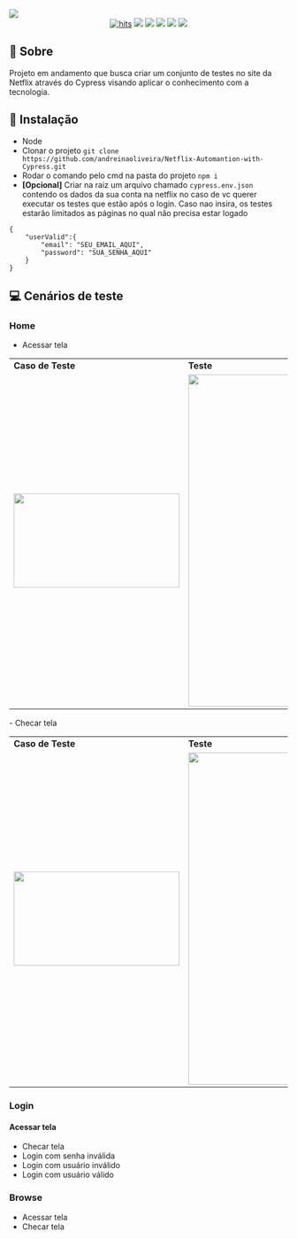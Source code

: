 <img src="https://user-images.githubusercontent.com/51168329/213314943-327e7274-cd6a-4561-9bf0-0ab10975a43d.png">
<div align="center">
  <a href="https://github.com/andreinaoliveira/Netflix-Automantion-with-Cypress"><img alt="hits" src="https://hits.sh/github.com/andreinaoliveira/Netflix-Automantion-with-Cypress.svg"/></a>
  <a href="https://github.com/andreinaoliveira/Netflix-Automantion-with-Cypress/graphs/commit-activity"><img src="https://img.shields.io/github/last-commit/andreinaoliveira/netflix-automantion-with-cypress"></a>
  <a href="https://github.com/andreinaoliveira/Netflix-Automantion-with-Cypress"><img src="https://img.shields.io/badge/status-In%20Progress-yellow"></a>
  <a href="https://github.com/andreinaoliveira/Netflix-Automantion-with-Cypress/stargazers"><img src="https://img.shields.io/github/stars/andreinaoliveira/Netflix-Automantion-with-Cypress?style=social"></a>
  <a href="https://github.com/andreinaoliveira/Netflix-Automantion-with-Cypress/network/members"><img src="https://img.shields.io/github/forks/andreinaoliveira/Netflix-Automantion-with-Cypress?style=social"></a>
  <a href="https://github.com/andreinaoliveira"><img src="https://img.shields.io/github/followers/andreinaoliveira?style=social"></a>
</div>

## 💬 Sobre
Projeto em andamento que busca criar um conjunto de testes no site da Netflix através do Cypress visando aplicar o conhecimento com a tecnologia.
  
## 💾 Instalação
- Node
- Clonar o projeto ```git clone https://github.com/andreinaoliveira/Netflix-Automantion-with-Cypress.git```
- Rodar o comando pelo cmd na pasta do projeto ```npm i```
- <b>[Opcional]</b> Criar na raiz um arquivo chamado ```cypress.env.json``` contendo os dados da sua conta na netflix no caso de vc querer executar os testes que estão após o login. Caso nao insira, os testes estarão limitados as páginas no qual não precisa estar logado 
```
{
    "userValid":{
        "email": "SEU_EMAIL_AQUI",
        "password": "SUA_SENHA_AQUI"
    }
}
```
## 💻 Cenários de teste
### Home
- Acessar tela
<div align="center">
  <table>
    <tr>
      <td>
        <b>Caso de Teste</b>
      </td>
      <td>
        <b>Teste</b>
      </td>
    </tr>
    <tr>
      <td>
        <img src=".jpg" width="300px" height="170px">
      </td>
      <td>
          <img src="https://user-images.githubusercontent.com/51168329/214357725-9e2ac0af-30d7-4a1b-91e8-e7bbdc2cdcc4.gif" width="600px">
      </td>
    </tr>
  </table>
</div>
- Checar tela
<div align="center">
  <table>
    <tr>
      <td>
        <b>Caso de Teste</b>
      </td>
      <td>
        <b>Teste</b>
      </td>
    </tr>
    <tr>
      <td>
        <img src=".jpg" width="300px" height="170px">
      </td>
      <td>
          <img src="https://user-images.githubusercontent.com/51168329/214357725-9e2ac0af-30d7-4a1b-91e8-e7bbdc2cdcc4.gif" width="600px">
      </td>
    </tr>
  </table>
</div>

### Login
#### Acessar tela
- Checar tela
- Login com senha inválida
- Login com  usuário inválido
- Login com usuário válido

### Browse
- Acessar tela
- Checar tela


